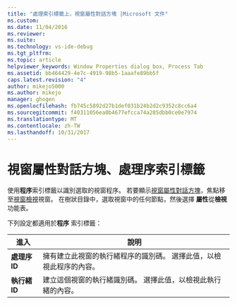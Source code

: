 ```yaml
---
title: "處理索引標籤上，視窗屬性對話方塊 |Microsoft 文件"
ms.custom: 
ms.date: 11/04/2016
ms.reviewer: 
ms.suite: 
ms.technology: vs-ide-debug
ms.tgt_pltfrm: 
ms.topic: article
helpviewer_keywords: Window Properties dialog box, Process Tab
ms.assetid: bb464429-4e7c-4919-98b5-1aaafe89bb5f
caps.latest.revision: "4"
author: mikejo5000
ms.author: mikejo
manager: ghogen
ms.openlocfilehash: fb745c5892d27b1def031b24b2d2c9352c8cc6a4
ms.sourcegitcommit: f40311056ea0b4677efcca74a285dbb0ce0e7974
ms.translationtype: MT
ms.contentlocale: zh-TW
ms.lasthandoff: 10/31/2017
---
```

# <a name="process-tab-window-properties-dialog-box"></a>視窗屬性對話方塊、處理序索引標籤
使用**程序**索引標籤以識別選取的視窗程序。 若要顯示[視窗屬性對話方塊](../debugger/window-properties-dialog-box.md)，焦點移至[視窗檢視](../debugger/windows-view.md)視窗。 在樹狀目錄中，選取視窗中的任何節點，然後選擇 **屬性**從**檢視**功能表。  
  
 下列設定都適用於**程序** 索引標籤：  
  
|進入|說明|  
|-----------|-----------------|  
|**處理序 ID**|擁有建立此視窗的執行緒程序的識別碼。 選擇此值，以檢視此程序的內容。|  
|**執行緒 ID**|建立這個視窗的執行緒識別碼。 選擇此值，以檢視此執行緒的內容。|